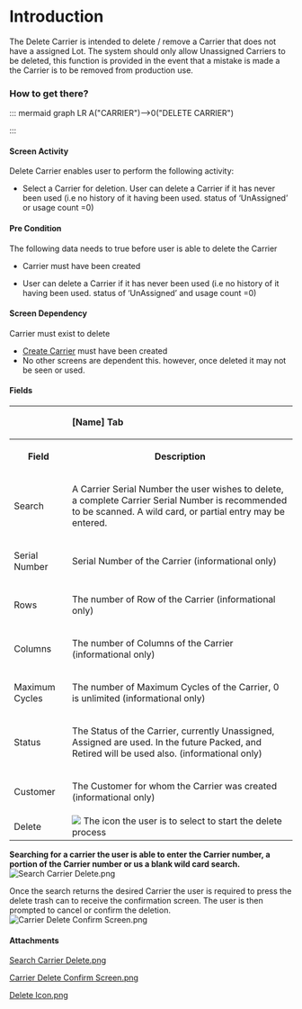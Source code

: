 # Introduction


The Delete Carrier is intended to delete / remove a Carrier that does not have a assigned Lot. The system should only allow Unassigned Carriers to be deleted, this function is provided in the event that a mistake is made a the Carrier is to be removed from production use. 


### How to get there?



::: mermaid
graph LR
A("CARRIER")-->0("DELETE CARRIER")

:::


#### Screen Activity


Delete Carrier enables user to perform the following activity:

- Select a Carrier for deletion.
User can delete a Carrier if it has never been used (i.e no history of it having been used. status of ‘UnAssigned’ or usage count =0)



#### Pre Condition


The following data needs to true before user is able to delete the Carrier

- Carrier must have been created

- User can delete a Carrier if it has never been used (i.e no history of it having been used. status of ‘UnAssigned’ and usage count =0)



#### Screen Dependency


Carrier must exist to delete

- [Create Carrier](/iFactory-JGP-MES/iFactory-JGP-MES-Home/iFactory-JGP-MS/CONTENT/Lot-Batch-Production/Carrier-(Lot-%2D-Batch-Build)/Create-Carrier-(Lot-%2D-Batch-Build).md)
must have been created
- No other screens are dependent this. however, once deleted it may not be seen or used.





#### Fields


<table class="confluenceTable"><tbody><tr><td class="confluenceTd"><p> </p></td><td class="confluenceTd"><p><strong>[Name] Tab</strong></p></td></tr><tr><th class="confluenceTh"><p>Field</p></th><th class="confluenceTh"><p>Description</p></th></tr><tr><td class="confluenceTd"><p>Search</p></td><td class="confluenceTd"><p>A Carrier Serial Number the user wishes to delete, a complete Carrier Serial Number is recommended to be scanned. A wild card, or partial entry may be entered.</p></td></tr><tr><td class="confluenceTd"><p><span>Serial Number</span></p></td><td class="confluenceTd"><p>Serial Number of the Carrier <span>(informational only)</span></p></td></tr><tr><td class="confluenceTd"><p>Rows</p></td><td class="confluenceTd"><p>The number of Row of the Carrier (informational only)</p></td></tr><tr><td class="confluenceTd"><p>Columns</p></td><td class="confluenceTd"><p><span>The number of Columns of the Carrier (informational only)</span></p></td></tr><tr><td class="confluenceTd"><p>Maximum Cycles</p></td><td class="confluenceTd"><p><span>The number of <span>Maximum Cycles</span> of the Carrier, 0 is unlimited (informational only)</span></p></td></tr><tr><td class="confluenceTd"><p>Status</p></td><td class="confluenceTd"><p><span>The Status of the Carrier, currently Unassigned, Assigned are used. In the future Packed, and Retired will be used also. (informational only)</span></p></td></tr><tr><td class="confluenceTd"><p>Customer</p></td><td class="confluenceTd"><p><span>The Customer for whom the Carrier was created (informational only)</span></p></td></tr><tr><td colspan="1" class="confluenceTd">Delete</td><td colspan="1" class="confluenceTd"><span class="confluence-embedded-file-wrapper"><img class="confluence-embedded-image" src="https://dev.azure.com/jblprd/Production%20Systems-JGP/_apis/git/repositories/wiki-JGP iFactory/items?path=/.attachments/29917760.png&$format=octetStream" data-image-src="https://dev.azure.com/jblprd/Production%20Systems-JGP/_apis/git/repositories/wiki-JGP iFactory/items?path=/.attachments/29917760.png&$format=octetStream" data-unresolved-comment-count="0" data-linked-resource-id="29917760" data-linked-resource-version="1" data-linked-resource-type="attachment" data-linked-resource-default-alias="Delete Icon.png" data-base-url="http://usplnd0wiki01:8090" data-linked-resource-content-type="image/png" data-linked-resource-container-id="29917757" data-linked-resource-container-version="1" /></span> The icon the user is to select to start the delete process</td></tr></tbody></table>

**Searching for a carrier the user is able to enter the Carrier number, a portion of the Carrier number or us a blank wild card search.**   
![Search Carrier Delete.png](/.attachments/29917758.png)


Once the search returns the desired Carrier the user is required to press the delete trash can to receive the confirmation screen. The user is then prompted to cancel or confirm the deletion.
![Carrier Delete Confirm Screen.png](/.attachments/29917759.png)





#### Attachments

[Search Carrier Delete.png](/.attachments/29917758.png)
[Carrier Delete Confirm Screen.png](/.attachments/29917759.png)
[Delete Icon.png](/.attachments/29917760.png)
